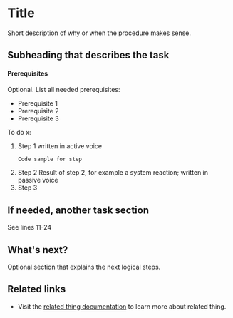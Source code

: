 <!--
title: Starts with an active verb, like "Create a widget" or "Delete a widget"
description: Short summary (will be displayed in search engines)
custom_edit_url: Edit URL of the source file
keywords: [keywords, describing, the main topics]
-->
# Title

Short description of why or when the procedure makes sense.

## Subheading that describes the task
#### Prerequisites
<!-- If there is only one requirement, use a paragraph instead of a single bullet item. Bullets are social animals and only appear in groups of 2 or more :) -->
Optional. List all needed prerequisites: 
- Prerequisite 1
- Prerequisite 2
- Prerequisite 3

To do x:

1. Step 1 written in active voice
   ```bash
   Code sample for step
   ```
2. Step 2
   Result of step 2, for example a system reaction; written in passive voice
3. Step 3

## If needed, another task section 

See lines 11-24

<!-- Optional -->
## What's next? 

Optional section that explains the next logical steps.

<!-- Optional -->
## Related links 

- Visit the [related thing documentation](www.related-thing.com) to learn more about related thing. 
